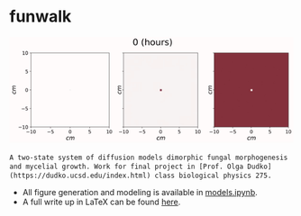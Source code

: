 # funwalk

![](figures/sim_gif.gif)

    A two-state system of diffusion models dimorphic fungal morphogenesis and mycelial growth. Work for final project in [Prof. Olga Dudko](https://dudko.ucsd.edu/index.html) class biological physics 275. 
    
* All figure generation and modeling is available in [models.ipynb](https://github.com/cameronmartino/funwalk/blob/master/models.ipynb). 
* A full write up in LaTeX can be found [here](https://github.com/cameronmartino/funwalk/tree/master/ms).
